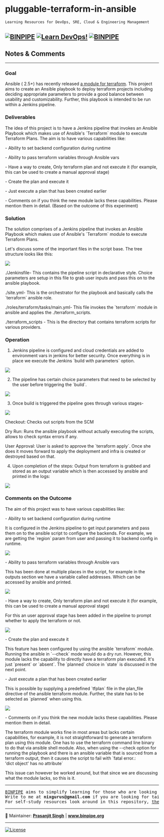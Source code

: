 # pluggable-terraform-in-ansible

`Learning Resources for DevOps, SRE, Cloud & Engineering Management`

[![BINPIPE](https://img.shields.io/badge/BINPIPE-YouTube-red)](https://www.youtube.com/channel/UCPTgt4Wo0MAnuzNEEZlk90A)
[![Learn DevOps!](https://img.shields.io/badge/BINPIPE-Learn--DevOps-orange)](https://github.com/BINPIPE/resources/blob/master/devops-lesson-plans.md)
[![BINPIPE](https://img.shields.io/badge/Live--Classroom-blue)](https://forms.gle/tDJxDyj2nJyfsgsk7)
---



## Notes & Comments
* * *

### Goal

Ansible ( 2.5+) has recently released [a module for terraform](https://www.google.com/url?q=https://docs.ansible.com/ansible/2.6/modules/terraform_module.html&sa=D&ust=1541669704867000). This project aims to create an Ansible playbook to deploy terraform projects including deciding appropriate parameters to provide a good balance between usability and customizability. Further, this playbook is intended to be run within a Jenkins pipeline.

### Deliverables

The idea of this project is to have a Jenkins pipeline that invokes an Ansible Playbook which makes use of Ansible's \`Terraform\` module to execute Terraform Plans. The aim is to have various capabilities like:

\- Ability to set backend configuration during runtime

\- Ability to pass terraform variables through Ansible vars

\- Have a way to create, Only terraform plan and not execute it (for example, this can be used to create a manual approval stage)

\- Create the plan and execute it

\- Just execute a plan that has been created earlier

\- Comments on if you think the new module lacks these capabilities. Please mention them in detail. (Based on the outcome of this experiment)

### Solution

The solution comprises of a Jenkins pipeline that invokes an Ansible Playbook which makes use of Ansible's \`Terraform\` module to execute Terraform Plans.

Let's discuss some of the important files in the script base. The tree structure looks like this:

![](images/image3.png)

./Jenkinsfile- This contains the pipeline script in declarative style. Choice parameters are setup in this file to grab user inputs and pass this on to the ansible playbook.

./site.yml- This is the orchestrator for the playbook and basically calls the \`terraform\` ansible role.

./roles/terraform/tasks/main.yml- This file invokes the \`terraform\` module in ansible and applies the ./terraform\_scripts.

./terraform\_scripts - This is the directory that contains terraform scripts for various providers.

### Operation

1.  Jenkins pipeline is configured and cloud credentials are added to environment vars in jenkins for better security. Once everything is in place we execute the Jenkins \`build with parameters\` option.

![](images/image9.png)

2.  The pipeline has certain choice parameters that need to be selected by the user before triggering the \`build\`.

![](images/image8.png)

3.  Once build is triggered the pipeline goes through various stages-

![](images/image6.png)

Checkout: Checks out scripts from the SCM

Dry Run: Runs the ansible playbook without actually executing the scripts, allows to check syntax errors if any.

User Approval: User is asked to approve the \`terraform apply\`. Once she does it moves forward to apply the deployment and infra is created or destroyed based on that.

4.  Upon completion of the steps: Output from terraform is grabbed and stored as an output variable which is then accessed by ansible and printed in the logs:

![](images/image1.png)

### Comments on the Outcome

The aim of this project was to have various capabilities like:

\- Ability to set backend configuration during runtime

It is configured in the Jenkins pipeline to get input parameters and pass them on to the ansible script to configure the backends. For example, we are getting the \`region\` param from user and passing it to backend config in runtime.

![](images/image4.png)

\- Ability to pass terraform variables through Ansible vars

This has been done at multiple places in the script, for example in the outputs section we have a variable called addresses. Which can be accessed by ansible and printed.

![](images/image2.png)

\- Have a way to create, Only terraform plan and not execute it (for example, this can be used to create a manual approval stage)

For this an user approval stage has been added in the pipeline to prompt whether to apply the terraform or not.

![](images/image7.png)

\- Create the plan and execute it

This feature has been configured by using the ansible \`terraform\` module. Running the ansible in \`--check\` mode would do a dry run. However, this module lacks the capability to directly have a terraform plan executed. It's just \`present\` or \`absent\`. The \`planned\` choice in \`state\` is discussed in the next point.

\- Just execute a plan that has been created earlier

This is possible by supplying a predefined \`tfplan\` file in the plan\_file directive of the ansible terraform module. Further, the state has to be selected as \`planned\` when using this.

![](images/image5.png)

\- Comments on if you think the new module lacks these capabilities. Please mention them in detail.

The terraform module works fine in most areas but lacks certain capabilities, for example, it is not straightforward to generate a terraform plan using this module. One has to use the terraform command line binary to do that via ansible shell module. Also, when using the --check option for running the playbook and there is an ansible variable that is sourced from a terraform output, then it causes the script to fail with \`fatal error.: 'dict object' has no attribute\`

This issue can however be worked around, but that since we are discussing what the module lacks, so this is it.

* * *




<pre>
<a href="https://www.binpipe.org">BINPIPE</a> aims to simplify learning for those who are looking to make a foothold in the industry. 
Write to me at <b>nixgurus@gmail.com</b> if you are looking for tailor-made training sessions. 
For self-study resources look around in this repository, <a href="https://www.binpipe.org/">the Binpipe Blog</a> and <a href="https://www.youtube.com/channel/UCPTgt4Wo0MAnuzNEEZlk90A">Youtube Channel</a>.
</pre>

___
:ledger: Maintainer: **[Prasanjit Singh](https://www.linkedin.com/in/prasanjit-singh)** | **www.binpipe.org**
___

[![License](https://img.shields.io/badge/License-Apache%202.0-blue.svg)](https://opensource.org/licenses/Apache-2.0)
